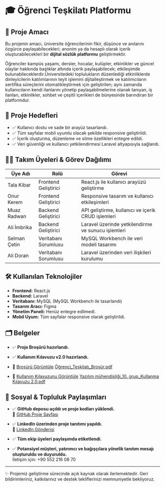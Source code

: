 # 🎓 Öğrenci Teşkilatı Platformu

## 📌 Proje Amacı
Bu projenin amacı, üniversite öğrencilerinin fikir, düşünce ve anılarını özgürce paylaşabilecekleri; anonim ya da hesaplı olarak içerik oluşturabilecekleri bir **dijital sözlük platformu** geliştirmektir.

Öğrenciler kampüs yaşamı, dersler, hocalar, kulüpler, etkinlikler ve güncel olaylar hakkında başlıklar altında içerik paylaşabilecek; etkileşimde bulunabileceklerdir.Üniversitedeki toplulukların düzenlediği etkinliklerde dinleyicilerin katılımlarının teyit işlemini
dijitalleştirmek ve katılımcıların sertifika süreçlerini otomatikleştirmek için geliştirilen; aynı zamanda kullanıcıların kendi ilanlarını yönetip paylaşabilmelerine olanak tanıyan, iş ilanları, etkinlikler, sohbet ve çeşitli içerikleri de bünyesinde barındıran bir platformdur.


## 🎯 Proje Hedefleri
- ✅ Kullanıcı dostu ve sade bir arayüz tasarlandı.  
- ✅ Tüm sayfalar mobil uyumlu olacak şekilde responsive geliştirildi.  
- ✅ İçerik oluşturma, düzenleme ve silme özellikleri entegre edildi.   
- ✅ Veri güvenliği ve kullanıcı yetkilendirmesi Laravel altyapısıyla sağlandı.

## 👨‍💻 Takım Üyeleri & Görev Dağılımı

| Üye Adı      | Rolü                | Görevi                                                      |
|-------------|---------------------|--------------------------------------------------------------|
| Tala Kibar  | Frontend Geliştirici | React.js ile kullanıcı arayüzü geliştirme                   |
| Onur Kerem  | Frontend Geliştirici | Responsive tasarım ve kullanıcı etkileşimleri               |
| Muaz Radwan | Backend Geliştirici  | API geliştirme, kullanıcı ve içerik CRUD işlemleri          |
| Ali İmbrika | Backend Geliştirici  | Laravel üzerinde yetkilendirme ve sunucu işlemleri          |
| Selman Çetin| Veritabanı Sorumlusu | MySQL Workbench ile veri modeli tasarımı                    |
| Ali Doran   | Veritabanı Sorumlusu | Laravel üzerinden veri ilişkileri kurulumu                  |

## 🛠️ Kullanılan Teknolojiler
- **Frontend:** React.js  
- **Backend:** Laravel  
- **Veritabanı:** MySQL (MySQL Workbench ile tasarlandı)  
- **Tasarım Aracı:** Figma  
- **Yönetim Paneli:** Henüz entegre edilmedi.  
- **Mobil Uyum:** Tüm sayfalar responsive olarak geliştirildi.

## 🗂️ Belgeler
- ✅ **Proje Broşürü hazırlandı.**  
- ✅ **Kullanım Kılavuzu v2.0 hazırlandı.**  
- 🔗 [Broşürü Görüntüle](#)  [Öğrenci_Teşkilatı_Broşür.pdf](https://github.com/user-attachments/files/20542131/Ogrenci_Teskilati_Brosur.pdf)

- 🔗 [Kullanım Kılavuzunu Görüntüle](#) [Yazılım mühendisliği_10. grup_Kullanma Kılavuzu 2.0.pdf](https://github.com/user-attachments/files/20542144/Yazilim.muhendisligi_10.grup_Kullanma.Kilavuzu.2.0.pdf)


## 🔗 Sosyal & Topluluk Paylaşımları

- ✅ **GitHub deposu açıldı ve proje kodları yüklendi.**  
  🔗 [GitHub Proje Sayfası]([https://github.com/sizin-linkiniz](https://github.com/imbirikaa/Ogrenci-Teskilati))

- ✅ **LinkedIn üzerinden proje tanıtımı yapıldı.**  
  🔗 [LinkedIn Gönderisi]([https://linkedin.com/posts/sizin-linkiniz](https://www.linkedin.com/posts/ali-doran-4b8172261_%C3%B6%C4%9Frenci-te%C5%9Fkilat%C4%B1-bro%C5%9F%C3%BCr-activity-7335021382226927616-1Qr9?utm_source=share&utm_medium=member_desktop&rcm=ACoAAEBGI0wBdnKg3bjpTWivTLJdphk9PX1fNpY))

- ✅ **Tüm ekip üyeleri paylaşımda etiketlendi.**

- ✅ **Potansiyel müşteri, yatırımcı ve bağışçılara yönelik tanıtım mesajı oluşturuldu ve duyuruldu.**  
  İletişim için: +90 552 216 08 70

---

✨ Projemiz geliştirme sürecinde açık kaynak olarak ilerlemektedir. Geri bildirimleriniz, katkılarınız ve destek tekliflerinizi memnuniyetle bekliyoruz.
